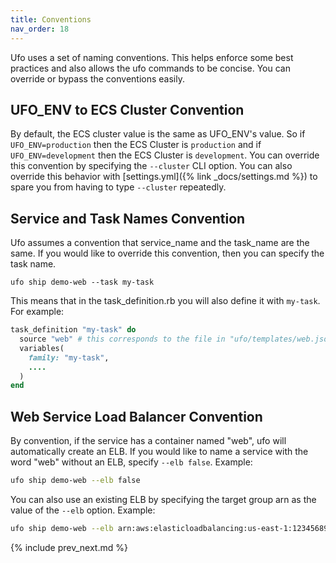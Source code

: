 ```yaml
---
title: Conventions
nav_order: 18
---
```


Ufo uses a set of naming conventions.  This helps enforce some best practices and also allows the ufo commands to be concise.  You can override or bypass the conventions easily.

## UFO_ENV to ECS Cluster Convention

By default, the ECS cluster value is the same as UFO_ENV's value.  So if `UFO_ENV=production` then the ECS Cluster is `production` and if `UFO_ENV=development` then the ECS Cluster is `development`.  You can override this convention by specifying the `--cluster` CLI option.  You can also override this behavior with [settings.yml]({% link _docs/settings.md %}) to spare you from having to type `--cluster` repeatedly.

## Service and Task Names Convention

Ufo assumes a convention that service\_name and the task\_name are the same. If you would like to override this convention, then you can specify the task name.

```
ufo ship demo-web --task my-task
```

This means that in the task_definition.rb you will also define it with `my-task`.  For example:

```ruby
task_definition "my-task" do
  source "web" # this corresponds to the file in "ufo/templates/web.json.erb"
  variables(
    family: "my-task",
    ....
  )
end

```

## Web Service Load Balancer Convention

By convention, if the service has a container named "web", ufo will automatically create an ELB.  If you would like to name a service with the word "web" without an ELB, specify `--elb false`.  Example:

```sh
ufo ship demo-web --elb false
```

You can also use an existing ELB by specifying the target group arn as the value of the `--elb` option. Example:

```bash
ufo ship demo-web --elb arn:aws:elasticloadbalancing:us-east-1:12345689:targetgroup/demo-web/12345
```

{% include prev_next.md %}
